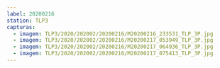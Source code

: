 ```yaml
---
label: 20200216
station: TLP3
capturas:
  - imagem: TLP3/2020/202002/20200216/M20200216_233531_TLP_3P.jpg
  - imagem: TLP3/2020/202002/20200216/M20200217_053949_TLP_3P.jpg
  - imagem: TLP3/2020/202002/20200216/M20200217_064936_TLP_3P.jpg
  - imagem: TLP3/2020/202002/20200216/M20200217_075413_TLP_3P.jpg
---
```

